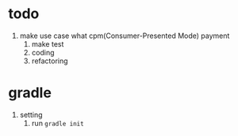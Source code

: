 # todo
1. make use case what cpm(Consumer-Presented Mode) payment
    1. make test
    2. coding
    3. refactoring

# gradle
1. setting
    1. run `gradle init`
